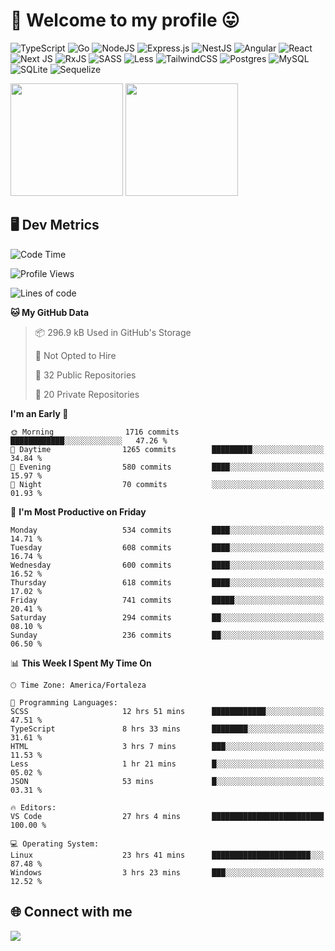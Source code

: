 # 🎉 Welcome to my profile 😛

![TypeScript](https://img.shields.io/badge/typescript-%23007ACC.svg?style=for-the-badge&logo=typescript&logoColor=white)
![Go](https://img.shields.io/badge/go-%2300ADD8.svg?style=for-the-badge&logo=go&logoColor=white)
![NodeJS](https://img.shields.io/badge/node.js-6DA55F?style=for-the-badge&logo=node.js&logoColor=white)
![Express.js](https://img.shields.io/badge/express.js-%23404d59.svg?style=for-the-badge&logo=express&logoColor=%2361DAFB)
![NestJS](https://img.shields.io/badge/nestjs-%23E0234E.svg?style=for-the-badge&logo=nestjs&logoColor=white)
![Angular](https://img.shields.io/badge/angular-%23DD0031.svg?style=for-the-badge&logo=angular&logoColor=white)
![React](https://img.shields.io/badge/react-%2320232a.svg?style=for-the-badge&logo=react&logoColor=%2361DAFB)
![Next JS](https://img.shields.io/badge/Next-black?style=for-the-badge&logo=next.js&logoColor=white)
![RxJS](https://img.shields.io/badge/rxjs-%23B7178C.svg?style=for-the-badge&logo=reactivex&logoColor=white)
![SASS](https://img.shields.io/badge/SASS-hotpink.svg?style=for-the-badge&logo=SASS&logoColor=white)
![Less](https://img.shields.io/badge/less-2B4C80?style=for-the-badge&logo=less&logoColor=white)
![TailwindCSS](https://img.shields.io/badge/tailwindcss-%2338B2AC.svg?style=for-the-badge&logo=tailwind-css&logoColor=white)
![Postgres](https://img.shields.io/badge/postgres-%23316192.svg?style=for-the-badge&logo=postgresql&logoColor=white)
![MySQL](https://img.shields.io/badge/mysql-4479A1.svg?style=for-the-badge&logo=mysql&logoColor=white)
![SQLite](https://img.shields.io/badge/sqlite-%2307405e.svg?style=for-the-badge&logo=sqlite&logoColor=white)
![Sequelize](https://img.shields.io/badge/Sequelize-52B0E7?style=for-the-badge&logo=Sequelize&logoColor=white)

<div>
  <img height="180em" src="https://github-readme-stats.vercel.app/api?username=VinicciusSantos&include_all_commits=true&count_private=true&theme=github_dark"/>
  <img height="180em" src="https://github-readme-stats.vercel.app/api/top-langs/?username=VinicciusSantos&langs_count=6&layout=compact&include_all_commits=true&count_private=true&theme=github_dark"/>
</div>

## 🖥️ Dev Metrics

<!--START_SECTION:waka-->
![Code Time](http://img.shields.io/badge/Code%20Time-1%2C957%20hrs%2011%20mins-blue)

![Profile Views](http://img.shields.io/badge/Profile%20Views-0-blue)

![Lines of code](https://img.shields.io/badge/From%20Hello%20World%20I%27ve%20Written-5.4%20million%20lines%20of%20code-blue)

**🐱 My GitHub Data** 

> 📦 296.9 kB Used in GitHub's Storage 
 > 
> 🚫 Not Opted to Hire
 > 
> 📜 32 Public Repositories 
 > 
> 🔑 20 Private Repositories 
 > 
**I'm an Early 🐤** 

```text
🌞 Morning                1716 commits        ████████████░░░░░░░░░░░░░   47.26 % 
🌆 Daytime                1265 commits        █████████░░░░░░░░░░░░░░░░   34.84 % 
🌃 Evening                580 commits         ████░░░░░░░░░░░░░░░░░░░░░   15.97 % 
🌙 Night                  70 commits          ░░░░░░░░░░░░░░░░░░░░░░░░░   01.93 % 
```
📅 **I'm Most Productive on Friday** 

```text
Monday                   534 commits         ████░░░░░░░░░░░░░░░░░░░░░   14.71 % 
Tuesday                  608 commits         ████░░░░░░░░░░░░░░░░░░░░░   16.74 % 
Wednesday                600 commits         ████░░░░░░░░░░░░░░░░░░░░░   16.52 % 
Thursday                 618 commits         ████░░░░░░░░░░░░░░░░░░░░░   17.02 % 
Friday                   741 commits         █████░░░░░░░░░░░░░░░░░░░░   20.41 % 
Saturday                 294 commits         ██░░░░░░░░░░░░░░░░░░░░░░░   08.10 % 
Sunday                   236 commits         ██░░░░░░░░░░░░░░░░░░░░░░░   06.50 % 
```


📊 **This Week I Spent My Time On** 

```text
🕑︎ Time Zone: America/Fortaleza

💬 Programming Languages: 
SCSS                     12 hrs 51 mins      ████████████░░░░░░░░░░░░░   47.51 % 
TypeScript               8 hrs 33 mins       ████████░░░░░░░░░░░░░░░░░   31.61 % 
HTML                     3 hrs 7 mins        ███░░░░░░░░░░░░░░░░░░░░░░   11.53 % 
Less                     1 hr 21 mins        █░░░░░░░░░░░░░░░░░░░░░░░░   05.02 % 
JSON                     53 mins             █░░░░░░░░░░░░░░░░░░░░░░░░   03.31 % 

🔥 Editors: 
VS Code                  27 hrs 4 mins       █████████████████████████   100.00 % 

💻 Operating System: 
Linux                    23 hrs 41 mins      ██████████████████████░░░   87.48 % 
Windows                  3 hrs 23 mins       ███░░░░░░░░░░░░░░░░░░░░░░   12.52 % 
```


<!--END_SECTION:waka-->

## 🌐 Connect with me

<a href="https://www.linkedin.com/in/vinicius-guedes-b817aa223/"><img src="https://img.shields.io/badge/LinkedIn-0077B5?style=for-the-badge&logo=linkedin&logoColor=white"/></a>

